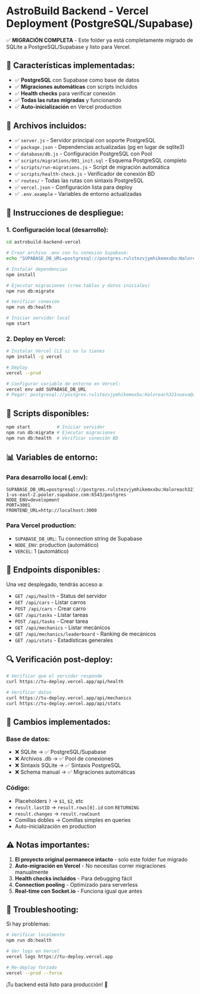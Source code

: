 # AstroBuild Backend - Vercel Deployment (PostgreSQL/Supabase)

✅ **MIGRACIÓN COMPLETA** - Este folder ya está completamente migrado de SQLite a PostgreSQL/Supabase y listo para Vercel.

## 🎯 Características implementadas:
- ✅ **PostgreSQL** con Supabase como base de datos
- ✅ **Migraciones automáticas** con scripts incluidos
- ✅ **Health checks** para verificar conexión
- ✅ **Todas las rutas migradas** y funcionando
- ✅ **Auto-inicialización** en Vercel production

## 📁 Archivos incluidos:
- ✅ `server.js` - Servidor principal con soporte PostgreSQL
- ✅ `package.json` - Dependencias actualizadas (pg en lugar de sqlite3)
- ✅ `database/db.js` - Configuración PostgreSQL con Pool
- ✅ `scripts/migrations/001_init.sql` - Esquema PostgreSQL completo
- ✅ `scripts/run-migrations.js` - Script de migración automática
- ✅ `scripts/health-check.js` - Verificador de conexión BD
- ✅ `routes/` - Todas las rutas con sintaxis PostgreSQL
- ✅ `vercel.json` - Configuración lista para deploy
- ✅ `.env.example` - Variables de entorno actualizadas

## 🚀 Instrucciones de despliegue:

### 1. **Configuración local (desarrollo):**

```bash
cd astrobuild-backend-vercel

# Crear archivo .env con tu conexión Supabase:
echo "SUPABASE_DB_URL=postgresql://postgres.rulstezvjymhikemxxbu:Haloreach321nueva@aws-1-us-east-2.pooler.supabase.com:6543/postgres" > .env

# Instalar dependencias
npm install

# Ejecutar migraciones (crea tablas y datos iniciales)
npm run db:migrate

# Verificar conexión
npm run db:health

# Iniciar servidor local
npm start
```

### 2. **Deploy en Vercel:**

```bash
# Instalar Vercel CLI si no lo tienes
npm install -g vercel

# Deploy
vercel --prod

# Configurar variable de entorno en Vercel:
vercel env add SUPABASE_DB_URL
# Pegar: postgresql://postgres.rulstezvjymhikemxxbu:Haloreach321nueva@aws-1-us-east-2.pooler.supabase.com:6543/postgres
```

## 🔧 Scripts disponibles:

```bash
npm start          # Iniciar servidor
npm run db:migrate # Ejecutar migraciones
npm run db:health  # Verificar conexión BD
```

## 📊 Variables de entorno:

### Para desarrollo local (.env):
```
SUPABASE_DB_URL=postgresql://postgres.rulstezvjymhikemxxbu:Haloreach321nueva@aws-1-us-east-2.pooler.supabase.com:6543/postgres
NODE_ENV=development
PORT=3001
FRONTEND_URL=http://localhost:3000
```

### Para Vercel production:
- `SUPABASE_DB_URL`: Tu connection string de Supabase
- `NODE_ENV`: production (automático)
- `VERCEL`: 1 (automático)

## 🎉 Endpoints disponibles:

Una vez desplegado, tendrás acceso a:

- `GET /api/health` - Status del servidor
- `GET /api/cars` - Listar carros
- `POST /api/cars` - Crear carro
- `GET /api/tasks` - Listar tareas
- `POST /api/tasks` - Crear tarea
- `GET /api/mechanics` - Listar mecánicos
- `GET /api/mechanics/leaderboard` - Ranking de mecánicos
- `GET /api/stats` - Estadísticas generales

## 🔍 Verificación post-deploy:

```bash
# Verificar que el servidor responde
curl https://tu-deploy.vercel.app/api/health

# Verificar datos
curl https://tu-deploy.vercel.app/api/mechanics
curl https://tu-deploy.vercel.app/api/stats
```

## 📝 Cambios implementados:

### Base de datos:
- ❌ SQLite → ✅ PostgreSQL/Supabase
- ❌ Archivos .db → ✅ Pool de conexiones
- ❌ Sintaxis SQLite → ✅ Sintaxis PostgreSQL
- ❌ Schema manual → ✅ Migraciones automáticas

### Código:
- Placeholders `?` → `$1`, `$2`, etc
- `result.lastID` → `result.rows[0].id` con `RETURNING`
- `result.changes` → `result.rowCount`
- Comillas dobles → Comillas simples en queries
- Auto-inicialización en production

## ⚠️ Notas importantes:

1. **El proyecto original permanece intacto** - solo este folder fue migrado
2. **Auto-migración en Vercel** - No necesitas correr migraciones manualmente
3. **Health checks incluidos** - Para debugging fácil
4. **Connection pooling** - Optimizado para serverless
5. **Real-time con Socket.io** - Funciona igual que antes

## 🐛 Troubleshooting:

Si hay problemas:

```bash
# Verificar localmente
npm run db:health

# Ver logs en Vercel
vercel logs https://tu-deploy.vercel.app

# Re-deploy forzado
vercel --prod --force
```

¡Tu backend está listo para producción! 🎉